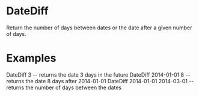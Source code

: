 DateDiff
========

Return the number of days between dates or the date after a given number of days.

Examples
========
DateDiff 3 -- returns the date 3 days in the future
DateDiff 2014-01-01 8 -- returns the date 8 days after 2014-01-01
DateDiff 2014-01-01 2014-03-01 -- returns the number of days between the dates
